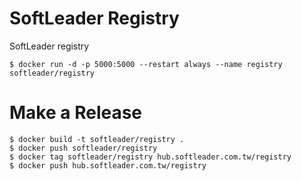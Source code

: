 # SoftLeader Registry

SoftLeader registry

```
$ docker run -d -p 5000:5000 --restart always --name registry softleader/registry
```

# Make a Release

```
$ docker build -t softleader/registry .
$ docker push softleader/registry
$ docker tag softleader/registry hub.softleader.com.tw/registry
$ docker push hub.softleader.com.tw/registry
```

